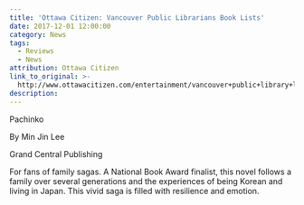 ```yaml
---
title: 'Ottawa Citizen: Vancouver Public Librarians Book Lists'
date: 2017-12-01 12:00:00
category: News
tags:
  - Reviews
  - News
attribution: Ottawa Citizen
link_to_original: >-
  http://www.ottawacitizen.com/entertainment/vancouver+public+library+librarians+offer+books/16024062/story.html
description:
---
```



Pachinko

By Min Jin Lee

Grand Central Publishing

For fans of family sagas. A National Book Award finalist, this novel follows a family over several generations and the experiences of being Korean and living in Japan. This vivid saga is filled with resilience and emotion.